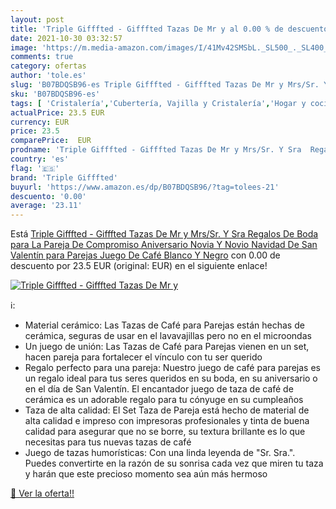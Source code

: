 ```yaml
---
layout: post
title: 'Triple Gifffted - Gifffted Tazas De Mr y al 0.00 % de descuento'
date: 2021-10-30 03:32:57
image: 'https://m.media-amazon.com/images/I/41Mv42SMSbL._SL500_._SL400_.jpg'
comments: true
category: ofertas
author: 'tole.es'
slug: 'B07BDQSB96-es Triple Gifffted - Gifffted Tazas De Mr y Mrs/Sr. Y Sra...'
sku: 'B07BDQSB96-es'
tags: [ 'Cristalería','Cubertería, Vajilla y Cristalería','Hogar y cocina','Juegos de tazas grandes','Tazas','café','triple gifffted', ]
actualPrice: 23.5 EUR
currency: EUR
price: 23.5
comparePrice:  EUR
prodname: 'Triple Gifffted - Gifffted Tazas De Mr y Mrs/Sr. Y Sra  Regalos De Boda para La Pareja De Compromiso  Aniversario  Novia Y Novio  Navidad  De San Valentín para Parejas  Juego De Café Blanco Y Negro'
country: 'es'
flag: '🇪🇸'
brand: 'Triple Gifffted'
buyurl: 'https://www.amazon.es/dp/B07BDQSB96/?tag=tolees-21'
descuento: '0.00'
average: '23.11'
---
```


Está [Triple Gifffted - Gifffted Tazas De Mr y Mrs/Sr. Y Sra  Regalos De Boda para La Pareja De Compromiso  Aniversario  Novia Y Novio  Navidad  De San Valentín para Parejas  Juego De Café Blanco Y Negro](https://www.amazon.es/dp/B07BDQSB96/?tag=tolees-21) con 0.00 de descuento por 23.5 EUR (original:  EUR) en el siguiente enlace!

[![Triple Gifffted - Gifffted Tazas De Mr y](https://m.media-amazon.com/images/I/41Mv42SMSbL._SL500_._SL400_.jpg)](https://www.amazon.es/dp/B07BDQSB96/?tag=tolees-21)

ℹ️:

- Material cerámico: Las Tazas de Café para Parejas están hechas de cerámica, seguras de usar en el lavavajillas pero no en el microondas
- Un juego de unión: Las Tazas de Café para Parejas vienen en un set, hacen pareja para fortalecer el vínculo con tu ser querido
- Regalo perfecto para una pareja: Nuestro juego de café para parejas es un regalo ideal para tus seres queridos en su boda, en su aniversario o en el día de San Valentín. El encantador juego de taza de café de cerámica es un adorable regalo para tu cónyuge en su cumpleaños
- Taza de alta calidad: El Set Taza de Pareja está hecho de material de alta calidad e impreso con impresoras profesionales y tinta de buena calidad para asegurar que no se borre, su textura brillante es lo que necesitas para tus nuevas tazas de café
- Juego de tazas humorísticas: Con una linda leyenda de "Sr. Sra.". Puedes convertirte en la razón de su sonrisa cada vez que miren tu taza y harán que este precioso momento sea aún más hermoso

[🛒 Ver la oferta!!](https://www.amazon.es/dp/B07BDQSB96/?tag=tolees-21)
